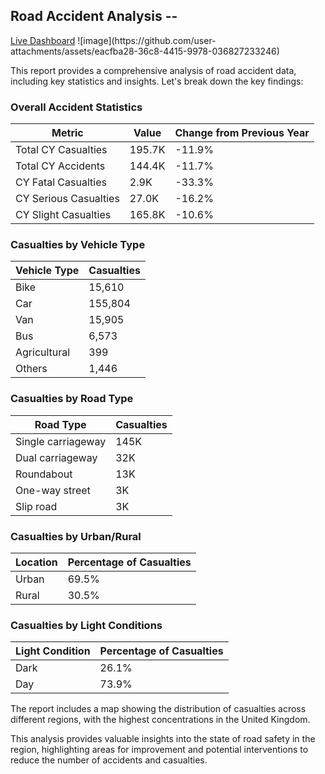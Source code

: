 <h2>Road Accident Analysis -- </h2> <a href="https://app.powerbi.com/groups/me/reports/a46a7dc6-6116-4799-abb6-f42d1e29c6ab/ReportSection?ctid=ef42a694-9ced-4926-90c7-7e6591c19422&experience=power-bi"> Live Dashboard</a>
![image](https://github.com/user-attachments/assets/eacfba28-36c8-4415-9978-036827233246)


<p>This report provides a comprehensive analysis of road accident data, including key statistics and insights. Let's break down the key findings:</p>

<h3>Overall Accident Statistics</h3>
<table>
  <thead>
    <tr>
      <th>Metric</th>
      <th>Value</th>
      <th>Change from Previous Year</th>
    </tr>
  </thead>
  <tbody>
    <tr>
      <td>Total CY Casualties</td>
      <td>195.7K</td>
      <td>-11.9%</td>
    </tr>
    <tr>
      <td>Total CY Accidents</td>
      <td>144.4K</td>
      <td>-11.7%</td>
    </tr>
    <tr>
      <td>CY Fatal Casualties</td>
      <td>2.9K</td>
      <td>-33.3%</td>
    </tr>
    <tr>
      <td>CY Serious Casualties</td>
      <td>27.0K</td>
      <td>-16.2%</td>
    </tr>
    <tr>
      <td>CY Slight Casualties</td>
      <td>165.8K</td>
      <td>-10.6%</td>
    </tr>
  </tbody>
</table>

<h3>Casualties by Vehicle Type</h3>
<table>
  <thead>
    <tr>
      <th>Vehicle Type</th>
      <th>Casualties</th>
    </tr>
  </thead>
  <tbody>
    <tr>
      <td>Bike</td>
      <td>15,610</td>
    </tr>
    <tr>
      <td>Car</td>
      <td>155,804</td>
    </tr>
    <tr>
      <td>Van</td>
      <td>15,905</td>
    </tr>
    <tr>
      <td>Bus</td>
      <td>6,573</td>
    </tr>
    <tr>
      <td>Agricultural</td>
      <td>399</td>
    </tr>
    <tr>
      <td>Others</td>
      <td>1,446</td>
    </tr>
  </tbody>
</table>

<h3>Casualties by Road Type</h3>
<table>
  <thead>
    <tr>
      <th>Road Type</th>
      <th>Casualties</th>
    </tr>
  </thead>
  <tbody>
    <tr>
      <td>Single carriageway</td>
      <td>145K</td>
    </tr>
    <tr>
      <td>Dual carriageway</td>
      <td>32K</td>
    </tr>
    <tr>
      <td>Roundabout</td>
      <td>13K</td>
    </tr>
    <tr>
      <td>One-way street</td>
      <td>3K</td>
    </tr>
    <tr>
      <td>Slip road</td>
      <td>3K</td>
    </tr>
  </tbody>
</table>

<h3>Casualties by Urban/Rural</h3>
<table>
  <thead>
    <tr>
      <th>Location</th>
      <th>Percentage of Casualties</th>
    </tr>
  </thead>
  <tbody>
    <tr>
      <td>Urban</td>
      <td>69.5%</td>
    </tr>
    <tr>
      <td>Rural</td>
      <td>30.5%</td>
    </tr>
  </tbody>
</table>

<h3>Casualties by Light Conditions</h3>
<table>
  <thead>
    <tr>
      <th>Light Condition</th>
      <th>Percentage of Casualties</th>
    </tr>
  </thead>
  <tbody>
    <tr>
      <td>Dark</td>
      <td>26.1%</td>
    </tr>
    <tr>
      <td>Day</td>
      <td>73.9%</td>
    </tr>
  </tbody>
</table>

<p>The report includes a map showing the distribution of casualties across different regions, with the highest concentrations in the United Kingdom.</p>

<p>This analysis provides valuable insights into the state of road safety in the region, highlighting areas for improvement and potential interventions to reduce the number of accidents and casualties.</p>
